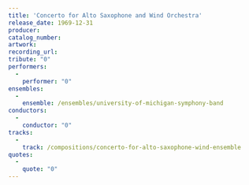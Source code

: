 ```yaml
---
title: 'Concerto for Alto Saxophone and Wind Orchestra'
release_date: 1969-12-31
producer: 
catalog_number: 
artwork: 
recording_url: 
tribute: "0"
performers: 
  -
    performer: "0"
ensembles: 
  -
    ensemble: /ensembles/university-of-michigan-symphony-band
conductors: 
  -
    conductor: "0"
tracks: 
  -
    track: /compositions/concerto-for-alto-saxophone-wind-ensemble
quotes: 
  -
    quote: "0"
---
```

